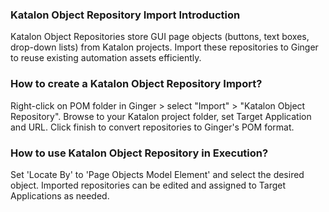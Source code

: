﻿### Katalon Object Repository Import Introduction           
Katalon Object Repositories store GUI page objects (buttons, text boxes, drop-down lists) from Katalon projects.
Import these repositories to Ginger to reuse existing automation assets efficiently. 

### How to create a Katalon Object Repository Import?
Right-click on POM folder in Ginger > select "Import" > "Katalon Object Repository".
Browse to your Katalon project folder, set Target Application and URL. 
Click finish to convert repositories to Ginger's POM format.

### How to use Katalon Object Repository in Execution?
Set 'Locate By' to 'Page Objects Model Element' and select the desired object.
Imported repositories can be edited and assigned to Target Applications as needed.